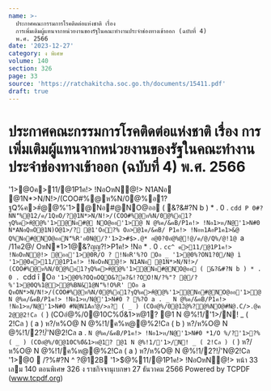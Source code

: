 ```yaml
---
name: >-
  ประกาศคณะกรรมการโรคติดต่อแห่งชาติ เรื่อง
  การเพิ่มเติมผู้แทนจากหน่วยงานของรัฐในคณะทำงานประจำช่องทางเข้าออก (ฉบับที่ 4)
  พ.ศ. 2566
date: '2023-12-27'
category: ง พิเศษ
volume: 140
section: 326
page: 33
source: 'https://ratchakitcha.soc.go.th/documents/15411.pdf'
draft: true
---
```


# ประกาศคณะกรรมการโรคติดต่อแห่งชาติ เรื่อง การเพิ่มเติมผู้แทนจากหน่วยงานของรัฐในคณะทำงานประจำช่องทางเข้าออก (ฉบับที่ 4) พ.ศ. 2566

'1>@0ค>11/@1P1ค!> !NอOหN@!> N1ANอ @1N*>N/N!>/(COO#%@ห%N/0@%อ1?ฐQ%ค>#ํ@@%'1>ํ@Nอ#@NO@ออ ( &?&#?N b ) * . 0 . `cdd P 0#?NN'็%@12/ค/1QหO/?@1N*>N/N!>/(COO#%@ห%N/0@%อ1?ฐQ%ค>#ํ@@%'1>ํ@Nอ#@ NO@ออ'1>ํ@ N @%ค/&คB/P1ค!> !Nอ1>ห/N@'1>N#0 N*ANอQหO@1N)O@1>/? @1'Oอ?% Oล>@1ค/&คB/ P1ค!> !Nอห1AอP1ค1>&@ Q%Nอ#@NO@ออN'็%R'อ0N@/?'1>2>#$>.@* อ@0?0อํ@%@!@/ค/@/Q%/@!1@ `a /11ค2@/ OหN*1>1@&?ญญ?!>P1ค!> !Nอ * . 0 . `cc^ ค>11/@1P1ค!> !NอOหN@!> @ออ'1>@0R/O ? !NอR'%?O Oอ _ '1>@0%?ON1?0/N@ ì '1>@0ค>11/@1P1ค!> !NอOหN@!> N1ANอ @1N*>N/N!>/ (COO#%@ห%N/0@%อ1?ฐQ%ค>#ํ@@%'1>ํ@Nอ#@NO@ออ ( &?&#?N b ) * . 0 . `cdd î Oอ ` '1>@0%?OQหOQO&?ค?&!?OO!N/?%"? @/?%'1>@0Q%1@>@%BN&1@N'็%!O%R' Oอ a QหON*>N/N!>/(COO#%@ห%N/0@%อ1?ฐQ%ค>#ํ@@%'1>ํ@Nอ#@NO@ออ'1>ํ@ N @%ค/&คB/P1ค!> !Nอ1>ห/N@'1>N#0 ? %?O a . _ N @%ค/&คB/P1ค!> !Nอ1>ห/N@'1>N#0 #N@N1Aอ!ํ@/>ล? ( _ ) (COอํ@%/0@12ํ@%?@%NO@#N@.C/>.@ค 2@@2!Cล ( ` ) (COอํ@%/0@10C%0์&1>ห@1? @1 N @%!1/'1>/N! _ ( 2!Cล ) ( a ) ห?/ห%O@ N @%!1/ค%ห@@%2!Cล ( b ) ห?/ห%O@ N @%!1/2?!/์'N@2!Cล a . ` N @%ค/&คB/P1ค!> !Nอ1>ห/N@'1>N#0 *1/O %/?'1>?% ( _ ) (COอํ@%/0@10C%0์&1>ห@1? @1 N @%!1/'1>/N! _ ( 2!Cล ) ( ` ) ห?/ห%O@ N @%!1/ค%ห@@%2!Cล ( a ) ห?/ห%O@ N @%!1/2?!/์'N@2!Cล '1>@0  /?%#?N ^ $?%/@ค/ * . 0 . `cdd ล%N@% 01?OO/ 1?ฐ/%!1?/N@@11>#1/2@$@12B '1>$@%11/@1P1ค!> !NอOหN@!> หน้า 33 เลม 140 ตอนพิเศษ 326 ง ราชกิจจานุเบกษา 27 ธันวาคม 2566 Powered by TCPDF (www.tcpdf.org)
